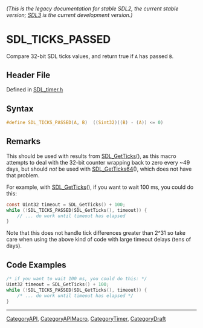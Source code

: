 ###### (This is the legacy documentation for stable SDL2, the current stable version; [SDL3](https://wiki.libsdl.org/SDL3/) is the current development version.)
# SDL_TICKS_PASSED

Compare 32-bit SDL ticks values, and return true if `A` has passed `B`.

## Header File

Defined in [SDL_timer.h](https://github.com/libsdl-org/SDL/blob/SDL2/include/SDL_timer.h)

## Syntax

```c
#define SDL_TICKS_PASSED(A, B)  ((Sint32)((B) - (A)) <= 0)
```

## Remarks

This should be used with results from [SDL_GetTicks](SDL_GetTicks)(), as
this macro attempts to deal with the 32-bit counter wrapping back to zero
every ~49 days, but should _not_ be used with
[SDL_GetTicks64](SDL_GetTicks64)(), which does not have that problem.

For example, with [SDL_GetTicks](SDL_GetTicks)(), if you want to wait 100
ms, you could do this:

```c
const Uint32 timeout = SDL_GetTicks() + 100;
while (!SDL_TICKS_PASSED(SDL_GetTicks(), timeout)) {
    // ... do work until timeout has elapsed
}
```

Note that this does not handle tick differences greater than 2^31 so take
care when using the above kind of code with large timeout delays (tens of
days).

## Code Examples

```c++
/* if you want to wait 100 ms, you could do this: */
Uint32 timeout = SDL_GetTicks() + 100;
while (!SDL_TICKS_PASSED(SDL_GetTicks(), timeout)) {
    /* ... do work until timeout has elapsed */
}
```

----
[CategoryAPI](CategoryAPI), [CategoryAPIMacro](CategoryAPIMacro), [CategoryTimer](CategoryTimer), [CategoryDraft](CategoryDraft)
<!-- #See the Style Guide for instructions on editing the footer. -->


